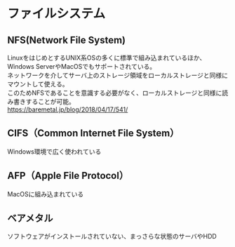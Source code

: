 # ファイルシステム

## NFS(Network File System)
LinuxをはじめとするUNIX系OSの多くに標準で組み込まれているほか、Windows ServerやMacOSでもサポートされている。  
ネットワークを介してサーバ上のストレージ領域をローカルストレージと同様にマウントして使える。  
このためNFSであることを意識する必要がなく、ローカルストレージと同様に読み書きすることが可能。  
<https://baremetal.jp/blog/2018/04/17/541/>


## CIFS（Common Internet File System）
Windows環境で広く使われている


## AFP（Apple File Protocol）
MacOSに組み込まれている


## ベアメタル
ソフトウェアがインストールされていない、まっさらな状態のサーバやHDD

